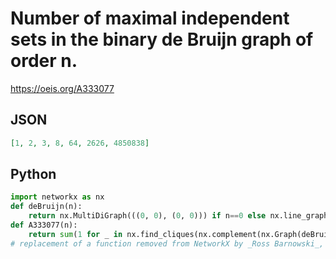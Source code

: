 # Number of maximal independent sets in the binary de Bruijn graph of order n\.
https://oeis.org/A333077
## JSON
```JSON
[1, 2, 3, 8, 64, 2626, 4850838]
```
## Python
```Python
import networkx as nx
def deBruijn(n):
    return nx.MultiDiGraph(((0, 0), (0, 0))) if n==0 else nx.line_graph(deBruijn(n-1))
def A333077(n):
    return sum(1 for _ in nx.find_cliques(nx.complement(nx.Graph(deBruijn(n)))))
# replacement of a function removed from NetworkX by _Ross Barnowski_, Nov 12 2023
```
